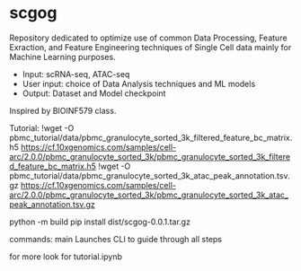 # scgog

Repository dedicated to optimize use of common Data Processing, Feature Exraction, and Feature Engineering techniques of Single Cell data mainly for Machine Learning purposes.

- Input: scRNA-seq, ATAC-seq
- User input: choice of Data Analysis techniques and ML models
- Output: Dataset and Model checkpoint

Inspired by BIOINF579 class.


Tutorial:
!wget -O pbmc_tutorial/data/pbmc_granulocyte_sorted_3k_filtered_feature_bc_matrix.h5 https://cf.10xgenomics.com/samples/cell-arc/2.0.0/pbmc_granulocyte_sorted_3k/pbmc_granulocyte_sorted_3k_filtered_feature_bc_matrix.h5
!wget -O pbmc_tutorial/data/pbmc_granulocyte_sorted_3k_atac_peak_annotation.tsv.gz https://cf.10xgenomics.com/samples/cell-arc/2.0.0/pbmc_granulocyte_sorted_3k/pbmc_granulocyte_sorted_3k_atac_peak_annotation.tsv.gz

python -m build
pip install dist/scgog-0.0.1.tar.gz

commands:
main
Launches CLI to guide through all steps

for more look for tutorial.ipynb


